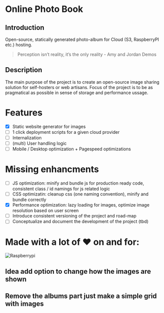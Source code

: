# Online Photo Book

## Introduction 

Open-source, statically generated photo-album for Cloud (S3, RaspberryPI etc.) hosting.

> Perception isn’t reality, it’s the only reality - Amy and Jordan Demos

## Description

The main purpose of the project is to create an open-source image sharing solution for self-hosters or web artisans.
Focus of the project is to be as pragmatical as possible in sense of storage and performance ussage.

# Features

- [x] Static website generator for images
- [ ] 1 click deployment scripts for a given cloud provider
- [ ] Internalization
- [ ] (multi) User handling logic
- [ ] Mobile / Desktop optimization + Pagespeed optimizations

# Missing enhancments
- [ ] JS optimization: minify and bundle js for production ready code, consistent class / id namings for js related logic
- [ ] CSS optimizatin: cleanup css (one naming convention), minify and bundle correctly
- [x] Performance optimization: lazy loading for images, optimize image resolution based on user screen
- [ ] Introduce consistent versioning of the project and road-map
- [ ] Conceptualize and document the development of the project (tbd)

# Made with a lot of :heart: on and for: 

![Raspberrypi](https://tinyurl.com/yb76rgo9)

## Idea add option to change how the images are shown
## Remove the albums part just make a simple grid with images
